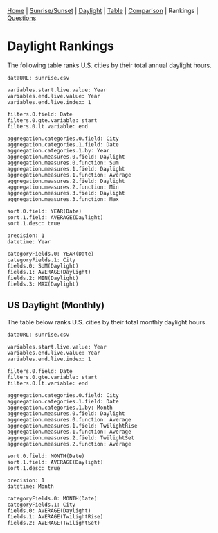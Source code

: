 [Home](#url=README.md) |
[Sunrise/Sunset](#url=sunrise.md) |
[Daylight](#url=daylight.md) |
[Table](#url=daylight-table.md) |
[Comparison](#url=compare.md) |
Rankings |
[Questions](#url=questions.md)


# Daylight Rankings

The following table ranks U.S. cities by their total annual daylight hours.

~~~ data-table
dataURL: sunrise.csv

variables.start.live.value: Year
variables.end.live.value: Year
variables.end.live.index: 1

filters.0.field: Date
filters.0.gte.variable: start
filters.0.lt.variable: end

aggregation.categories.0.field: City
aggregation.categories.1.field: Date
aggregation.categories.1.by: Year
aggregation.measures.0.field: Daylight
aggregation.measures.0.function: Sum
aggregation.measures.1.field: Daylight
aggregation.measures.1.function: Average
aggregation.measures.2.field: Daylight
aggregation.measures.2.function: Min
aggregation.measures.3.field: Daylight
aggregation.measures.3.function: Max

sort.0.field: YEAR(Date)
sort.1.field: AVERAGE(Daylight)
sort.1.desc: true

precision: 1
datetime: Year

categoryFields.0: YEAR(Date)
categoryFields.1: City
fields.0: SUM(Daylight)
fields.1: AVERAGE(Daylight)
fields.2: MIN(Daylight)
fields.3: MAX(Daylight)
~~~


## US Daylight (Monthly)

The table below ranks U.S. cities by their total monthly daylight hours.

~~~ data-table
dataURL: sunrise.csv

variables.start.live.value: Year
variables.end.live.value: Year
variables.end.live.index: 1

filters.0.field: Date
filters.0.gte.variable: start
filters.0.lt.variable: end

aggregation.categories.0.field: City
aggregation.categories.1.field: Date
aggregation.categories.1.by: Month
aggregation.measures.0.field: Daylight
aggregation.measures.0.function: Average
aggregation.measures.1.field: TwilightRise
aggregation.measures.1.function: Average
aggregation.measures.2.field: TwilightSet
aggregation.measures.2.function: Average

sort.0.field: MONTH(Date)
sort.1.field: AVERAGE(Daylight)
sort.1.desc: true

precision: 1
datetime: Month

categoryFields.0: MONTH(Date)
categoryFields.1: City
fields.0: AVERAGE(Daylight)
fields.1: AVERAGE(TwilightRise)
fields.2: AVERAGE(TwilightSet)
~~~
